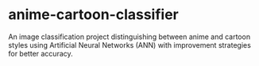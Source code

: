 # anime-cartoon-classifier
An image classification project distinguishing between anime and cartoon styles using Artificial Neural Networks (ANN) with improvement strategies for better accuracy.
